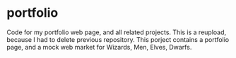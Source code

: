 # portfolio
Code for my portfolio web page, and all related projects. This is a reupload, because I had to delete previous repository.
This porject contains a portfolio page, and a mock web market for Wizards, Men, Elves, Dwarfs.
